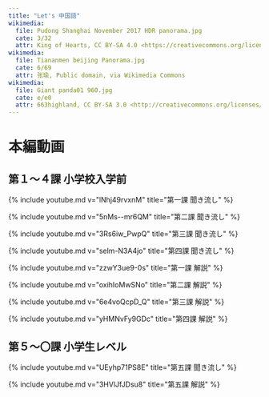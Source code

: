 ```yaml
---
title: "Let's 中国語"
wikimedia:
  file: Pudong Shanghai November 2017 HDR panorama.jpg
  cate: 3/32
  attr: King of Hearts, CC BY-SA 4.0 <https://creativecommons.org/licenses/by-sa/4.0>, ウィキメディア・コモンズ経由で
wikimedia:
  file: Tiananmen beijing Panorama.jpg
  cate: 6/69
  attr: 张瑜, Public domain, via Wikimedia Commons
wikimedia:
  file: Giant panda01 960.jpg
  cate: e/e0
  attr: 663highland, CC BY-SA 3.0 <http://creativecommons.org/licenses/by-sa/3.0/>, via Wikimedia Commons
---
```


# 本編動画

## 第１〜４課 小学校入学前

{% include youtube.md v="lNhj49rvxnM" title="第一課 聞き流し" %}

{% include youtube.md v="5nMs--mr6QM" title="第二課 聞き流し" %}

{% include youtube.md v="3Rs6iw_PwpQ" title="第三課 聞き流し" %}

{% include youtube.md v="selm-N3A4jo" title="第四課 聞き流し" %}

{% include youtube.md v="zzwY3ue9-0s" title="第一課 解説" %}

{% include youtube.md v="oxihIoMwSNo" title="第二課 解説" %}

{% include youtube.md v="6e4voQcpD_Q" title="第三課 解説" %}

{% include youtube.md v="yHMNvFy9GDc" title="第四課 解説" %}


## 第５〜〇課 小学生レベル

{% include youtube.md v="UEyhp71PS8E" title="第五課 聞き流し" %}

{% include youtube.md v="3HVlJfJDsu8" title="第五課 解説" %}



